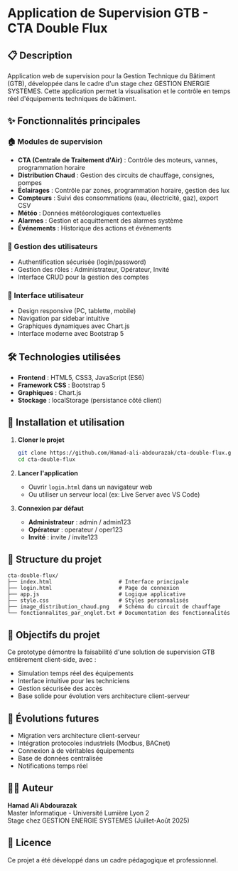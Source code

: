 # Application de Supervision GTB - CTA Double Flux

## 📋 Description
Application web de supervision pour la Gestion Technique du Bâtiment (GTB), développée dans le cadre d'un stage chez GESTION ENERGIE SYSTEMES. Cette application permet la visualisation et le contrôle en temps réel d'équipements techniques de bâtiment.

## ✨ Fonctionnalités principales

### 🏠 Modules de supervision
- **CTA (Centrale de Traitement d'Air)** : Contrôle des moteurs, vannes, programmation horaire
- **Distribution Chaud** : Gestion des circuits de chauffage, consignes, pompes
- **Éclairages** : Contrôle par zones, programmation horaire, gestion des lux
- **Compteurs** : Suivi des consommations (eau, électricité, gaz), export CSV
- **Météo** : Données météorologiques contextuelles
- **Alarmes** : Gestion et acquittement des alarmes système
- **Événements** : Historique des actions et événements

### 👥 Gestion des utilisateurs
- Authentification sécurisée (login/password)
- Gestion des rôles : Administrateur, Opérateur, Invité
- Interface CRUD pour la gestion des comptes

### 🎨 Interface utilisateur
- Design responsive (PC, tablette, mobile)
- Navigation par sidebar intuitive
- Graphiques dynamiques avec Chart.js
- Interface moderne avec Bootstrap 5

## 🛠️ Technologies utilisées
- **Frontend** : HTML5, CSS3, JavaScript (ES6)
- **Framework CSS** : Bootstrap 5
- **Graphiques** : Chart.js
- **Stockage** : localStorage (persistance côté client)

## 🚀 Installation et utilisation

1. **Cloner le projet**
   ```bash
   git clone https://github.com/Hamad-ali-abdourazak/cta-double-flux.git
   cd cta-double-flux
   ```

2. **Lancer l'application**
   - Ouvrir `login.html` dans un navigateur web
   - Ou utiliser un serveur local (ex: Live Server avec VS Code)

3. **Connexion par défaut**
   - **Administrateur** : admin / admin123
   - **Opérateur** : operateur / oper123
   - **Invité** : invite / invite123

## 📁 Structure du projet
```
cta-double-flux/
├── index.html                     # Interface principale
├── login.html                     # Page de connexion
├── app.js                         # Logique applicative
├── style.css                      # Styles personnalisés
├── image_distribution_chaud.png   # Schéma du circuit de chauffage
└── fonctionnalites_par_onglet.txt # Documentation des fonctionnalités
```

## 🎯 Objectifs du projet
Ce prototype démontre la faisabilité d'une solution de supervision GTB entièrement client-side, avec :
- Simulation temps réel des équipements
- Interface intuitive pour les techniciens
- Gestion sécurisée des accès
- Base solide pour évolution vers architecture client-serveur

## 🔮 Évolutions futures
- Migration vers architecture client-serveur
- Intégration protocoles industriels (Modbus, BACnet)
- Connexion à de véritables équipements
- Base de données centralisée
- Notifications temps réel

## 👨‍💻 Auteur
**Hamad Ali Abdourazak**  
Master Informatique - Université Lumière Lyon 2  
Stage chez GESTION ENERGIE SYSTEMES (Juillet-Août 2025)

## 📄 Licence
Ce projet a été développé dans un cadre pédagogique et professionnel.
